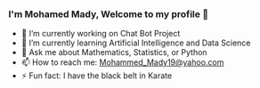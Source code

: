 ### I'm Mohamed Mady, Welcome to my profile 👋

- 🔭 I’m currently working on Chat Bot Project
- 🌱 I’m currently learning Artificial Intelligence and Data Science
- 💬 Ask me about Mathematics, Statistics, or Python
- 📫 How to reach me: Mohammed_Mady19@yahoo.com
- ⚡ Fun fact: I have the black belt in Karate
